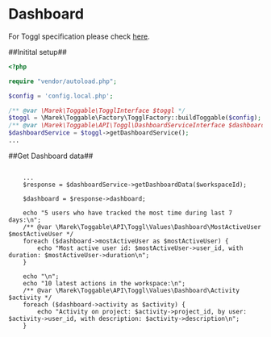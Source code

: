 Dashboard
==========

For Toggl specification please check [here](https://github.com/toggl/toggl_api_docs/blob/master/chapters/dashboard.md).

##Initital setup##

```php
<?php

require "vendor/autoload.php";

$config = 'config.local.php';

/** @var \Marek\Toggable\TogglInterface $toggl */
$toggl = \Marek\Toggable\Factory\TogglFactory::buildToggable($config);
/** @var \Marek\Toggable\API\Toggl\DashboardServiceInterface $dashboardService */
$dashboardService = $toggl->getDashboardService();
...
```

##Get Dashboard data##

```

    ...
    $response = $dashboardService->getDashboardData($workspaceId);
    
    $dashboard = $response->dashboard;
    
    echo "5 users who have tracked the most time during last 7 days:\n";
    /** @var \Marek\Toggable\API\Toggl\Values\Dashboard\MostActiveUser $mostActiveUser */
    foreach ($dashboard->mostActiveUser as $mostActiveUser) {
        echo "Most active user id: $mostActiveUser->user_id, with duration: $mostActiveUser->duration\n";
    }
    
    echo "\n";
    echo "10 latest actions in the workspace:\n";
    /** @var \Marek\Toggable\API\Toggl\Values\Dashboard\Activity $activity */
    foreach ($dashboard->activity as $activity) {
        echo "Activity on project: $activity->project_id, by user: $activity->user_id, with description: $activity->description\n";
    }
```

